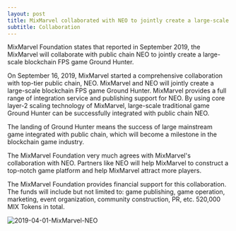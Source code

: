 ```yaml
---
layout: post
title: MixMarvel collaborated with NEO to jointly create a large-scale blockchain FPS game Ground Hunter.
subtitle: Collaboration
---
```


MixMarvel Foundation states that reported in September 2019, the MixMarvel will collaborate with public chain NEO to jointly create a large-scale blockchain FPS game Ground Hunter.

On September 16, 2019, MixMarvel started a comprehensive collaboration with top-tier public chain, NEO. MixMarvel and NEO will jointly create a large-scale blockchain FPS game Ground Hunter. MixMarvel provides a full range of   integration service and publishing support for NEO. By using core layer-2 scaling technology of MixMarvel, large-scale traditional game Ground Hunter can be successfully integrated with public chain NEO.

The landing of Ground Hunter means the success of large mainstream game integrated with public chain, which will become a milestone in the blockchain game industry.

The MixMarvel Foundation very much agrees with MixMarvel's collaboration with NEO. Partners like NEO will help MixMarvel to construct a top-notch game platform and help MixMarvel attract more players. 

The MixMarvel Foundation provides financial support for this collaboration. The funds will include but not limited to: game publishing, game operation, marketing, event organization, community construction, PR, etc. 520,000 MIX Tokens in total. 

![2019-04-01-MixMarvel-NEO](C:\Users\zyx\Desktop\基金会英文公告\基金会图片\媒体&线下活动\Neo与MixMarvel\2019-04-01-MixMarvel-NEO.webp)